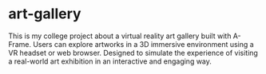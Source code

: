 # art-gallery
This is my college project about a virtual reality art gallery built with A-Frame. Users can explore artworks in a 3D immersive environment using a VR headset or web browser. Designed to simulate the experience of visiting a real-world art exhibition in an interactive and engaging way.
